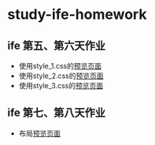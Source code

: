 # study-ife-homework

## ife 第五、第六天作业

* 使用style_1.css的[预览页面](https://p-jiangh.github.io/study-ife-homework/ife-beginner-5-6/resume_style1.html)
* 使用style_2.css的[预览页面](https://p-jiangh.github.io/study-ife-homework/ife-beginner-5-6/resume_style2.html)
* 使用style_3.css的[预览页面](https://p-jiangh.github.io/study-ife-homework/ife-beginner-5-6/resume_style3.html)

## ife 第七、第八天作业

* 布局[预览页面](https://p-jiangh.github.io/study-ife-homework/ife-beginner-7-8/index.html)
